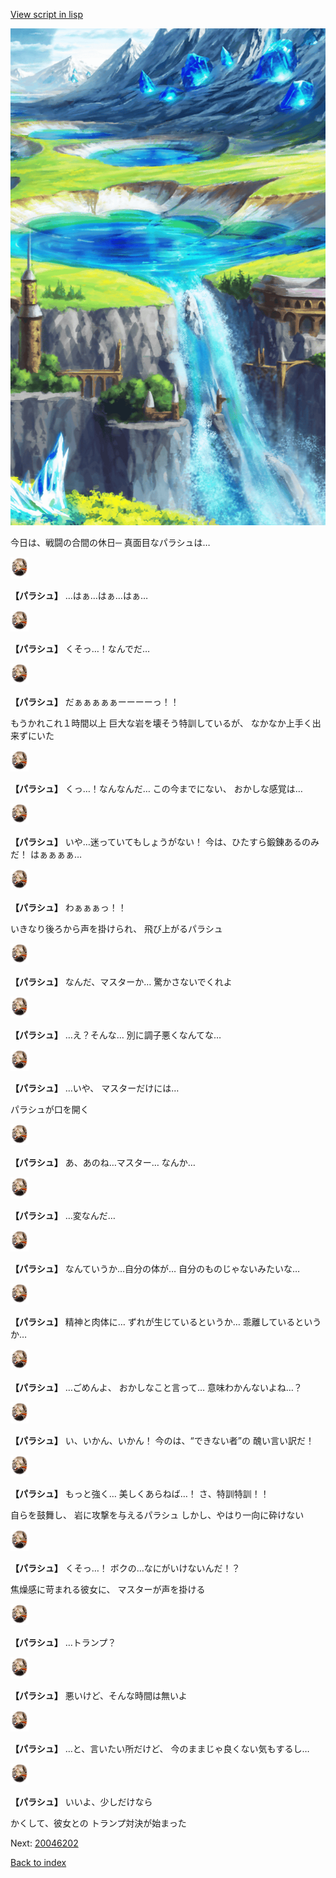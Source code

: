[View script in lisp](../scripts/20046201.txt)

![highland.png](../images/backgrounds/highland.png)

今日は、戦闘の合間の休日─
真面目なパラシュは…

<img src="../images/units/200461.png" alt="200461.png" height="34"/>

**【パラシュ】**
…はぁ…はぁ…はぁ…

<img src="../images/units/200461.png" alt="200461.png" height="34"/>

**【パラシュ】**
くそっ…！なんでだ…

<img src="../images/units/200461.png" alt="200461.png" height="34"/>

**【パラシュ】**
だぁぁぁぁぁーーーーっ！！

もうかれこれ１時間以上
巨大な岩を壊そう特訓しているが、
なかなか上手く出来ずにいた

<img src="../images/units/200461.png" alt="200461.png" height="34"/>

**【パラシュ】**
くっ…！なんなんだ…
この今までにない、
おかしな感覚は…

<img src="../images/units/200461.png" alt="200461.png" height="34"/>

**【パラシュ】**
いや…迷っていてもしょうがない！
今は、ひたすら鍛錬あるのみだ！
はぁぁぁぁ…

<img src="../images/units/200461.png" alt="200461.png" height="34"/>

**【パラシュ】**
わぁぁぁっ！！

いきなり後ろから声を掛けられ、
飛び上がるパラシュ

<img src="../images/units/200461.png" alt="200461.png" height="34"/>

**【パラシュ】**
なんだ、マスターか…
驚かさないでくれよ

<img src="../images/units/200461.png" alt="200461.png" height="34"/>

**【パラシュ】**
…え？そんな…
別に調子悪くなんてな…

<img src="../images/units/200461.png" alt="200461.png" height="34"/>

**【パラシュ】**
…いや、
マスターだけには…

パラシュが口を開く

<img src="../images/units/200461.png" alt="200461.png" height="34"/>

**【パラシュ】**
あ、あのね…マスター…
なんか…

<img src="../images/units/200461.png" alt="200461.png" height="34"/>

**【パラシュ】**
…変なんだ…

<img src="../images/units/200461.png" alt="200461.png" height="34"/>

**【パラシュ】**
なんていうか…自分の体が…
自分のものじゃないみたいな…

<img src="../images/units/200461.png" alt="200461.png" height="34"/>

**【パラシュ】**
精神と肉体に…
ずれが生じているというか…
乖離しているというか…

<img src="../images/units/200461.png" alt="200461.png" height="34"/>

**【パラシュ】**
…ごめんよ、
おかしなこと言って…
意味わかんないよね…？

<img src="../images/units/200461.png" alt="200461.png" height="34"/>

**【パラシュ】**
い、いかん、いかん！
今のは、“できない者”の
醜い言い訳だ！

<img src="../images/units/200461.png" alt="200461.png" height="34"/>

**【パラシュ】**
もっと強く…
美しくあらねば…！
さ、特訓特訓！！

自らを鼓舞し、
岩に攻撃を与えるパラシュ
しかし、やはり一向に砕けない

<img src="../images/units/200461.png" alt="200461.png" height="34"/>

**【パラシュ】**
くそっ…！
ボクの…なにがいけないんだ！？

焦燥感に苛まれる彼女に、
マスターが声を掛ける

<img src="../images/units/200461.png" alt="200461.png" height="34"/>

**【パラシュ】**
…トランプ？

<img src="../images/units/200461.png" alt="200461.png" height="34"/>

**【パラシュ】**
悪いけど、そんな時間は無いよ

<img src="../images/units/200461.png" alt="200461.png" height="34"/>

**【パラシュ】**
…と、言いたい所だけど、
今のままじゃ良くない気もするし…

<img src="../images/units/200461.png" alt="200461.png" height="34"/>

**【パラシュ】**
いいよ、少しだけなら

かくして、彼女との
トランプ対決が始まった


Next: [20046202](20046202.md)

[Back to index](index.md)
